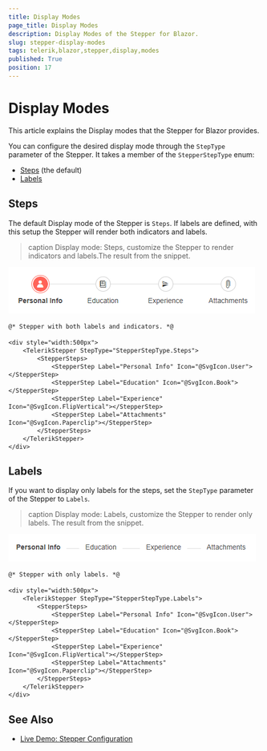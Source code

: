 ```yaml
---
title: Display Modes
page_title: Display Modes
description: Display Modes of the Stepper for Blazor.
slug: stepper-display-modes
tags: telerik,blazor,stepper,display,modes
published: True
position: 17
---
```


# Display Modes

This article explains the Display modes that the Stepper for Blazor provides.

You can configure the desired display mode through the `StepType` parameter of the Stepper. It takes a member of the `StepperStepType` enum:

* [Steps](#steps) (the default)
* [Labels](#labels)


## Steps

The default Display mode of the Stepper is `Steps`. If labels are defined, with this setup the Stepper will render both indicators and labels.

>caption Display mode: Steps, customize the Stepper to render indicators and labels.The result from the snippet.

![Indicators and labels](images/labels-and-indicators-example.png)

````RAZOR
@* Stepper with both labels and indicators. *@

<div style="width:500px">
    <TelerikStepper StepType="StepperStepType.Steps">
        <StepperSteps>
            <StepperStep Label="Personal Info" Icon="@SvgIcon.User"></StepperStep>
            <StepperStep Label="Education" Icon="@SvgIcon.Book"></StepperStep>
            <StepperStep Label="Experience" Icon="@SvgIcon.FlipVertical"></StepperStep>
            <StepperStep Label="Attachments" Icon="@SvgIcon.Paperclip"></StepperStep>
        </StepperSteps>
    </TelerikStepper>
</div>
````

## Labels

If you want to display only labels for the steps, set the `StepType` parameter of the Stepper to `Labels`.

>caption Display mode: Labels, customize the Stepper to render only labels. The result from the snippet.

![Labels only](images/labels-only-example.png)

````RAZOR
@* Stepper with only labels. *@

<div style="width:500px">
    <TelerikStepper StepType="StepperStepType.Labels">
        <StepperSteps>
            <StepperStep Label="Personal Info" Icon="@SvgIcon.User"></StepperStep>
            <StepperStep Label="Education" Icon="@SvgIcon.Book"></StepperStep>
            <StepperStep Label="Experience" Icon="@SvgIcon.FlipVertical"></StepperStep>
            <StepperStep Label="Attachments" Icon="@SvgIcon.Paperclip"></StepperStep>
        </StepperSteps>
    </TelerikStepper>
</div>
````

## See Also

  * [Live Demo: Stepper Configuration](https://demos.telerik.com/blazor-ui/stepper/configuration)